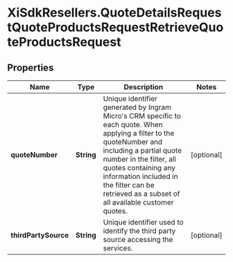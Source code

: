 # XiSdkResellers.QuoteDetailsRequestQuoteProductsRequestRetrieveQuoteProductsRequest

## Properties

Name | Type | Description | Notes
------------ | ------------- | ------------- | -------------
**quoteNumber** | **String** | Unique identifier generated by Ingram Micro&#39;s CRM specific to each quote. When applying a filter to the quoteNumber and including a partial quote number in the filter, all quotes containing any information included in the filter can be retrieved as a subset of all available customer quotes. | [optional] 
**thirdPartySource** | **String** | Unique identifier used to identify the third party source accessing the services. | [optional] 


